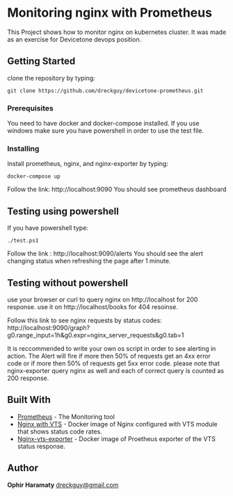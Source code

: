 # Monitoring nginx with Prometheus
This Project shows how to monitor nginx on kubernetes cluster.
It was made as an exercise for Devicetone devops position.

## Getting Started
clone the repository by typing:
```
git clone https://github.com/dreckguy/devicetone-prometheus.git
```

### Prerequisites
You need to have docker and docker-compose installed.
If you use windows make sure you have powershell in order to use the test file.

### Installing
Install prometheus, nginx, and nginx-exporter by typing:
```
docker-compose up
```
Follow the link: http://localhost:9090
You should see prometheus dashboard

## Testing using powershell

If you have powershell type:
```
./test.ps1
```
Follow the link : http://localhost:9090/alerts
You should see the alert changing status when refreshing the page after 1 minute.

## Testing without powershell
use your browser or curl to query nginx on http://localhost for 200 response.
use it on http://localhost/books for 404 resoinse.

Follow this link to see nginx requests by status codes:
http://localhost:9090/graph?g0.range_input=1h&g0.expr=nginx_server_requests&g0.tab=1

It is reccommended to write your own os script in order to see alerting in action.
The Alert will fire if more then 50% of requests get an 4xx error code or if more then 50% of requests get 5xx error code.
please note that nginx-exporter query nginx as well and each of correct query is counted as 200 response.

## Built With
* [Prometheus](https://prometheus.io/) - The Monitoring tool
* [Nginx with VTS](https://hub.docker.com/r/gaciaga/nginx-vts/) - Docker image of Nginx configured with VTS module that shows status code rates.
* [Nginx-vts-exporter](https://hub.docker.com/r/sophos/nginx-vts-exporter/) - Docker image of Proetheus exporter of the VTS status response.

## Author
**Ophir Haramaty** dreckguy@gmail.com
